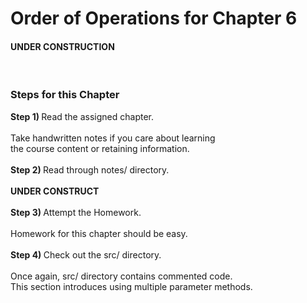 # Order of Operations for Chapter 6 <br>
<h4><b>UNDER CONSTRUCTION</b></h4><br>
<h3>Steps for this Chapter</h3>
<p><b>Step 1) </b>Read the assigned chapter. <br>
<br>
Take handwritten notes if you care about learning <br>
the course content or retaining information. <br>
<br>
<b>Step 2) </b>Read through notes/ directory. <br>
<br>
<strong>UNDER CONSTRUCT</strong> <br>
<br>
<b>Step 3) </b>Attempt the Homework. <br>
<br>
Homework for this chapter should be easy.<br>
<br>
<b>Step 4) </b>Check out the src/ directory. <br>
<br>
Once again, src/ directory contains commented code.<br>
This section introduces using multiple parameter methods. <br>
<br>
